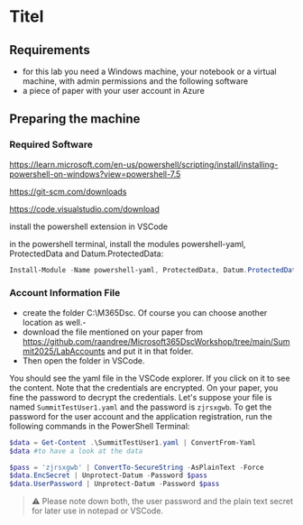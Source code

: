 # Titel

## Requirements

- for this lab you need a Windows machine, your notebook or a virtual machine, with admin permissions and the following software
- a piece of paper with your user account in Azure

## Preparing the machine

### Required Software

<https://learn.microsoft.com/en-us/powershell/scripting/install/installing-powershell-on-windows?view=powershell-7.5>

<https://git-scm.com/downloads>

<https://code.visualstudio.com/download>

install the powershell extension in VSCode

in the powershell terminal, install the modules powershell-yaml, ProtectedData and Datum.ProtectedData:

```powershell
Install-Module -Name powershell-yaml, ProtectedData, Datum.ProtectedData -Force
```

### Account Information File

- create the folder C:\M365Dsc. Of course you can choose another location as well.-
- download the file mentioned on your paper from <https://github.com/raandree/Microsoft365DscWorkshop/tree/main/Summit2025/LabAccounts> and put it in that folder.
- Then open the folder in VSCode.

You should see the yaml file in the VSCode explorer. If you click on it to see the content. Note that the credentials are encrypted. On your paper, you fine the password to decrypt the credentials. Let's suppose your file is named `SummitTestUser1.yaml` and the password is `zjrsxgwb`. To get the password for the user account and the application registration, run the following commands in the PowerShell Terminal:

```powershell
$data = Get-Content .\SummitTestUser1.yaml | ConvertFrom-Yaml
$data #to have a look at the data

$pass = 'zjrsxgwb' | ConvertTo-SecureString -AsPlainText -Force
$data.EncSecret | Unprotect-Datum -Password $pass
$data.UserPassword | Unprotect-Datum -Password $pass
```

> :warning: Please note down both, the user password and the plain text secret for later use in notepad or VSCode.
